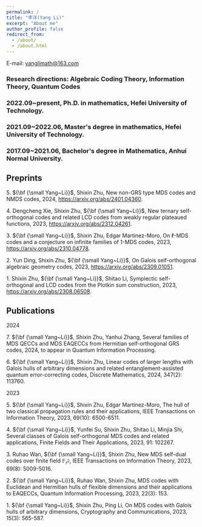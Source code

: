```yaml
---
permalink: /
title: "李洋(Yang Li)"
excerpt: "About me"
author_profile: false
redirect_from: 
  - /about/
  - /about.html
---
```



E-mail: yanglimath@163.com

### Research directions: Algebraic Coding Theory, Information Theory, Quantum Codes


### 2022.09~present, Ph.D. in mathematics, Hefei University of Technology.
### 2021.09~2022.06, Master's degree in mathematics, Hefei University of Technology.
### 2017.09~2021.06, Bachelor's degree in Mathematics, Anhui Normal University.

## Preprints

$5.$ ${\bf {\small Yang~Li}}$, Shixin Zhu, New non-GRS type MDS codes and NMDS codes, 2024, https://arxiv.org/abs/2401.04360.  

$4.$ Dengcheng Xie, Shixin Zhu, ${\bf {\small Yang~Li}}$, New ternary self-orthogonal codes and related LCD codes from weakly regular plateaued functions, 2023, https://arxiv.org/abs/2312.04261. 

$3.$ ${\bf {\small Yang~Li}}$, Shixin Zhu, Edgar Martinez-Moro, On $\ell$-MDS codes and a conjecture on infinite families of $1$-MDS codes, 2023, https://arxiv.org/abs/2310.04778. 

$2.$ Yun Ding, Shixin Zhu, ${\bf {\small Yang~Li}}$, On Galois self-orthogonal algebraic geometry codes, 2023, https://arxiv.org/abs/2309.01051.  

$1.$ Shixin Zhu, ${\bf {\small Yang~Li}}$, Shitao Li, Symplectic self-orthogonal and LCD codes from the Plotkin sum construction, 2023, https://arxiv.org/abs/2308.06508.  




## Publications  

2024 

$7.$ ${\bf {\small Yang~Li}}$, Shixin Zhu, Yanhui Zhang, Several families of MDS QECCs and MDS EAQECCs from Hermitian self-orthogonal GRS codes, 2024, to appear in Quantum Information Processing.  

$6.$ ${\bf {\small Yang~Li}}$, Shixin Zhu, Linear codes of larger lengths with Galois hulls of arbitrary dimensions and related entanglement-assisted quantum error-correcting codes, Discrete Mathematics, 2024, 347(2): 113760. 

2023

$5.$ ${\bf {\small Yang~Li}}$, Shixin Zhu, Edgar Martinez-Moro, The hull of two classical propagation rules and their applications, IEEE Transactions on Information Theory, 2023, 69(10): 6500-6511. 

$4.$ ${\bf {\small Yang~Li}}$, Yunfei Su, Shixin Zhu, Shitao Li, Minjia Shi, Several classes of Galois self-orthogonal MDS codes and related applications, Finite Fields and Their Applications, 2023, 91: 102267. 

$3.$ Ruhao Wan, ${\bf {\small Yang~Li}}$, Shixin Zhu, New MDS self-dual codes over finite field $\mathbb{F}_{r^2}$, IEEE Transactions on Information Theory, 2023, 69(8): 5009-5016. 

$2.$ ${\bf {\small Yang~Li}}$, Ruhao Wan, Shixin Zhu, MDS codes with Euclidean and Hermitian hulls of flexible dimensions and their applications to EAQECCs, Quantum Information Processing, 2023, 22(3): 153.  

$1.$ ${\bf {\small Yang~Li}}$, Shixin Zhu, Ping Li, On MDS codes with Galois hulls of arbitrary dimensions, Cryptography and Communications, 2023, 15(3): 565-587.


